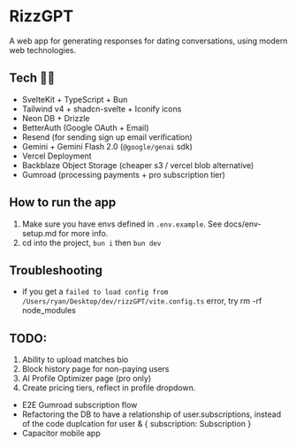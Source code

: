 # RizzGPT

A web app for generating responses for dating conversations, using modern web technologies.

## Tech 👨‍💻

- SvelteKit + TypeScript + Bun
- Tailwind v4 + shadcn-svelte + Iconify icons
- Neon DB + Drizzle
- BetterAuth (Google OAuth + Email)
- Resend (for sending sign up email verification)
- Gemini + Gemini Flash 2.0 (`@google/genai` sdk)
- Vercel Deployment
- Backblaze Object Storage (cheaper s3 / vercel blob alternative)
- Gumroad (processing payments + pro subscription tier)

## How to run the app

1. Make sure you have envs defined in `.env.example`. See docs/env-setup.md for more info.
2. cd into the project, `bun i` then `bun dev`

## Troubleshooting

- if you get a `failed to load config from /Users/ryan/Desktop/dev/rizzGPT/vite.config.ts` error, try rm -rf node_modules

## TODO:

1. Ability to upload matches bio
2. Block history page for non-paying users
3. AI Profile Optimizer page (pro only)
4. Create pricing tiers, reflect in profile dropdown.

- E2E Gumroad subscription flow
- Refactoring the DB to have a relationship of user.subscriptions, instead of the code duplcation for user & { subscription: Subscription }
- Capacitor mobile app
